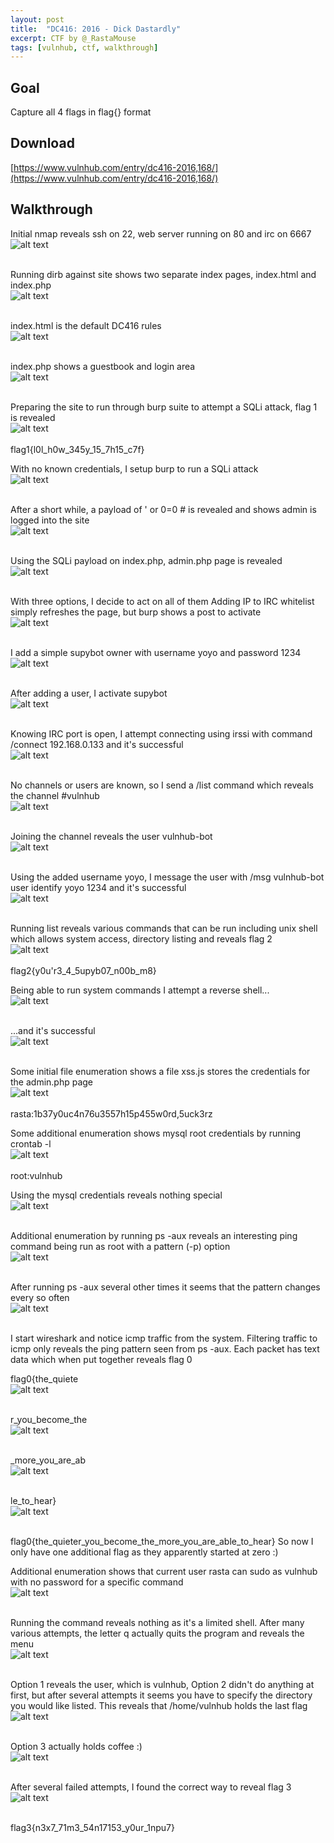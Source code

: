 ```yaml
---
layout: post
title:  "DC416: 2016 - Dick Dastardly"
excerpt: CTF by @_RastaMouse
tags: [vulnhub, ctf, walkthrough]
---
```


## Goal 
Capture all 4 flags in flag{} format

## Download 
[https://www.vulnhub.com/entry/dc416-2016,168/](https://www.vulnhub.com/entry/dc416-2016,168/)

## Walkthrough 
Initial nmap reveals ssh on 22, web server running on 80 and irc on 6667
<br>![alt text](../vulnhub/DC416_2016-DickDastardly/v4dick-nmap.png)
<br><br>

Running dirb against site shows two separate index pages, index.html and index.php
<br>![alt text](../vulnhub/DC416_2016-DickDastardly/v4dick-dirb.png)
<br><br>

index.html is the default DC416 rules
<br>![alt text](../vulnhub/DC416_2016-DickDastardly/v4dick-indexhtml.png)
<br><br>

index.php shows a guestbook and login area
<br>![alt text](../vulnhub/DC416_2016-DickDastardly/v4dick-indexphp.png)
<br><br>

Preparing the site to run through burp suite to attempt a SQLi attack, flag 1 is revealed
<br>![alt text](../vulnhub/DC416_2016-DickDastardly/v4dick-flag1.png)
<br><br>
flag1{l0l_h0w_345y_15_7h15_c7f}

With no known credentials, I setup burp to run a SQLi attack
<br>![alt text](../vulnhub/DC416_2016-DickDastardly/v4dick-sqli002.png)
<br><br>

After a short while, a payload of  ' or 0=0 # is revealed and shows admin is logged into the site
<br>![alt text](../vulnhub/DC416_2016-DickDastardly/v4dick-sqli004.png)
<br><br>

Using the SQLi payload on index.php, admin.php page is revealed
<br>![alt text](../vulnhub/DC416_2016-DickDastardly/v4dick-adminarea.png)
<br><br>

With three options, I decide to act on all of them
Adding IP to IRC whitelist simply refreshes the page, but burp shows a post to activate
<br>![alt text](../vulnhub/DC416_2016-DickDastardly/v4dick-supybotactivate.png)
<br><br>

I add a simple supybot owner with username yoyo and password 1234
<br>![alt text](../vulnhub/DC416_2016-DickDastardly/v4dick-addsupybot.png)
<br><br>

After adding a user, I activate supybot
<br>![alt text](../vulnhub/DC416_2016-DickDastardly/v4dick-activate.png)
<br><br>

Knowing IRC port is open, I attempt connecting using irssi with command /connect 192.168.0.133 and it's successful
<br>![alt text](../vulnhub/DC416_2016-DickDastardly/v4dick-irssi001.png)
<br><br>

No channels or users are known, so I send a /list command which reveals the channel #vulnhub
<br>![alt text](../vulnhub/DC416_2016-DickDastardly/v4dick-irssi002.png)
<br><br>

Joining the channel reveals the user vulnhub-bot
<br>![alt text](../vulnhub/DC416_2016-DickDastardly/v4dick-irssi003.png)
<br><br>

Using the added username yoyo, I message the user with /msg vulnhub-bot user identify yoyo 1234 and it's successful
<br>![alt text](../vulnhub/DC416_2016-DickDastardly/v4dick-irssi004.png)
<br><br>

Running list reveals various commands that can be run including unix shell which allows system access, directory listing and reveals flag 2
<br>![alt text](../vulnhub/DC416_2016-DickDastardly/v4dick-irssi005.png)
<br><br>
flag2{y0u'r3_4_5upyb07_n00b_m8}

Being able to run system commands I attempt a reverse shell...
<br>![alt text](../vulnhub/DC416_2016-DickDastardly/v4dick-reverseshell001.png)
<br><br>

...and it's successful
<br>![alt text](../vulnhub/DC416_2016-DickDastardly/v4dick-reverseshell002.png)
<br><br>

Some initial file enumeration shows a file xss.js stores the credentials for the admin.php page
<br>![alt text](../vulnhub/DC416_2016-DickDastardly/v4dick-xss.png)
<br><br>
rasta:1b37y0uc4n76u3557h15p455w0rd,5uck3rz

Some additional enumeration shows mysql root credentials by running crontab -l
<br>![alt text](../vulnhub/DC416_2016-DickDastardly/v4dick-crontab.png)
<br><br>
root:vulnhub

Using the mysql credentials reveals nothing special
<br>![alt text](../vulnhub/DC416_2016-DickDastardly/v4dick-mysql.png)
<br><br>

Additional enumeration by running ps -aux reveals an interesting ping command being run as root with a pattern (-p) option
<br>![alt text](../vulnhub/DC416_2016-DickDastardly/v4dick-psaux001.png)
<br><br>

After running ps -aux several other times it seems that the pattern changes every so often
<br>![alt text](../vulnhub/DC416_2016-DickDastardly/v4dick-ping001.png)
<br><br>

I start wireshark and notice icmp traffic from the system. Filtering traffic to icmp only reveals the ping pattern seen from ps -aux. Each packet has text data which when put together reveals flag 0

flag0{the_quiete
<br>![alt text](../vulnhub/DC416_2016-DickDastardly/v4dick-ws001.png)
<br><br>

r_you_become_the
<br>![alt text](../vulnhub/DC416_2016-DickDastardly/v4dick-ws002.png)
<br><br>

_more_you_are_ab
<br>![alt text](../vulnhub/DC416_2016-DickDastardly/v4dick-ws003.png)
<br><br>

le_to_hear}
<br>![alt text](../vulnhub/DC416_2016-DickDastardly/v4dick-ws004.png)
<br><br>

flag0{the_quieter_you_become_the_more_you_are_able_to_hear}
So now I only have one additional flag as they apparently started at zero :)

Additional enumeration shows that current user rasta can sudo as vulnhub with no password for a specific command
<br>![alt text](../vulnhub/DC416_2016-DickDastardly/v4dick-sudo001.png)
<br><br>

Running the command reveals nothing as it's a limited shell. After many various attempts, the letter q actually quits the program and reveals the menu
<br>![alt text](../vulnhub/DC416_2016-DickDastardly/v4dick-pyutil001.png)
<br><br>

Option 1 reveals the user, which is vulnhub, Option 2 didn't do anything at first, but after several attempts it seems you have to specify the directory you would like listed. This reveals that /home/vulnhub holds the last flag
<br>![alt text](../vulnhub/DC416_2016-DickDastardly/v4dick-pyutil002.png)
<br><br>

Option 3 actually holds coffee :)
<br>![alt text](../vulnhub/DC416_2016-DickDastardly/v4dick-pyutil003.png)
<br><br>

After several failed attempts, I found the correct way to reveal flag 3
<br>![alt text](../vulnhub/DC416_2016-DickDastardly/v4dick-flag3.png)
<br><br>

flag3{n3x7_71m3_54n17153_y0ur_1npu7}
